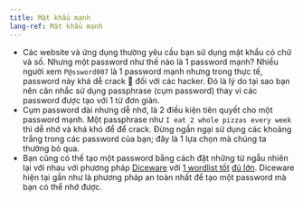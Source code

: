 ```yaml
---
title: Mật khẩu mạnh
lang-ref: Mật khẩu mạnh
---
```


- Các website và ứng dụng thường yêu cầu bạn sử dụng mật khẩu có chữ và số. Nhưng một password như thế nào là 1 password mạnh? Nhiều người xem `P@ssword007` là 1 password mạnh nhưng trong thực tế, password này khá dễ crack 🔨 đối với các hacker. Đó là lý do tại sao bạn nên cân nhắc sử dụng passphrase (cụm password) thay vì các password được tạo với 1 từ đơn giản.
- Cụm password dài nhưng dễ nhớ, là 2 điều kiện tiên quyết cho một password mạnh. Một passphrase như `I eat 2 whole pizzas every week` thì dễ nhớ và khá khó để để crack. Đừng ngần ngại sử dụng các khoảng trắng trong các password của bạn; đây là 1 lựa chọn mà chúng ta thường bỏ qua.
- Bạn cũng có thể tạo một password bằng cách đặt những từ ngẫu nhiên lại với nhau với phương pháp [Diceware](http://world.std.com/~reinhold/dicewarefaq.html) với [1 wordlist tốt](https://www.eff.org/files/2016/07/18/eff_large_wordlist.txt) [đủ lớn](https://raw.githubusercontent.com/heartsucker/diceware/develop/wordlists/en_US/wordlist-8192.txt). Diceware hiện tại gần như là phương pháp an toàn nhất để tạo một password mà bạn có thể nhớ được.
